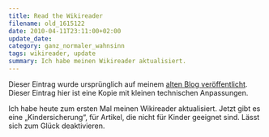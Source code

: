 ```yaml
---
title: Read the Wikireader
filename: old_1615122
date: 2010-04-11T23:11:00+02:00
update_date:
category: ganz_normaler_wahnsinn
tags: wikireader, update
summary: Ich habe meinen Wikireader aktualisiert.
---
```

Dieser Eintrag wurde ursprünglich auf meinem [alten Blog veröffentlicht](https://stu.blogger.de/stories/1615122/). Dieser Eintrag hier ist eine Kopie mit kleinen technischen Anpassungen.

Ich habe heute zum ersten Mal meinen Wikireader aktualisiert.
Jetzt gibt es eine „Kindersicherung“, für Artikel, die nicht für Kinder geeignet sind. Lässt sich zum Glück deaktivieren.
